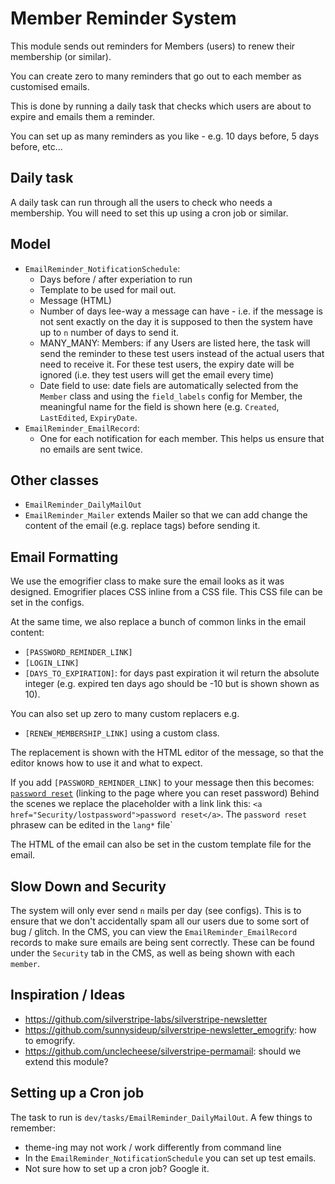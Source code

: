 # Member Reminder System

This module sends out reminders for Members (users) to renew their membership (or similar).

You can create zero to many reminders that go out to each member as customised emails.

This is done by running a daily task that checks which users are about to expire and emails them a reminder.  

You can set up as many reminders as you like - e.g. 10 days before, 5 days before, etc...

Daily task
---
 A daily task can run through all the users to check who needs a membership.
 You will need to set this up using a cron job or similar.

Model
---
 * `EmailReminder_NotificationSchedule`:
   * Days before / after experiation to run
   * Template to be used for mail out.
   * Message (HTML)
   * Number of days lee-way a message can have - i.e. if the message is not
     sent exactly on the day it is supposed to then the system have up to `n` number of days to send it.
   * MANY_MANY: Members: if any Users are listed here, the task will send the reminder to these test users instead of the actual users that need to receive it. For these test users, the expiry date will be ignored (i.e. they test users will get the email every time)
   * Date field to use: date fiels are automatically selected from the `Member` class and using the `field_labels` config for Member, the meaningful name for the field is shown here (e.g. `Created`, `LastEdited`, `ExpiryDate`.  
 * `EmailReminder_EmailRecord`:
   * One for each notification for each member. This helps us ensure
     that no emails are sent twice.

Other classes
---
 * `EmailReminder_DailyMailOut`
 * `EmailReminder_Mailer` extends Mailer so that we can add change the content of the email (e.g. replace tags) before sending it.

Email Formatting
---
We use the emogrifier class to make sure the email looks as it was designed.
Emogrifier places CSS inline from a CSS file.  This CSS file can be set in the configs.

At the same time, we also replace a bunch of common links in the email content:
 * `[PASSWORD_REMINDER_LINK]`
 * `[LOGIN_LINK]`
 * `[DAYS_TO_EXPIRATION]`: for days past expiration it wil return the absolute integer (e.g. expired ten days ago should be -10 but is shown shown as 10).  

You can also set up zero to many custom replacers e.g.
 * `[RENEW_MEMBERSHIP_LINK]` using a custom class. 


The replacement is shown with the HTML editor of the message, so that the editor knows how to use it and what to expect.

If you add `[PASSWORD_REMINDER_LINK]` to your message then this becomes: <u>`password reset`</u> (linking to the page where you can reset password)
Behind the scenes we replace the placeholder with a link link this: `<a href="Security/lostpassword">password reset</a>`.  The `password reset` phrasew can be edited in the `lang*` file`

The HTML of the email can also be set in the custom template file for the email.

Slow Down and Security
---
The system will only ever send `n` mails per day (see configs).  This is to ensure that we don't accidentally spam all our users due to some sort of bug / glitch.  In the CMS, you can view the  `EmailReminder_EmailRecord` records to make sure emails are being sent correctly. These can be found under the `Security` tab in the CMS, as well as being shown with each `member`.


Inspiration / Ideas
---
 * https://github.com/silverstripe-labs/silverstripe-newsletter
 * https://github.com/sunnysideup/silverstripe-newsletter_emogrify: how to emogrify.
 * https://github.com/unclecheese/silverstripe-permamail: should we extend this module? 


Setting up a Cron job
 ---
The task to run is `dev/tasks/EmailReminder_DailyMailOut`. A few things to remember:
 * theme-ing may not work / work differently from command line
 * In the `EmailReminder_NotificationSchedule` you can set up test emails.
 * Not sure how to set up a cron job? Google it. 
